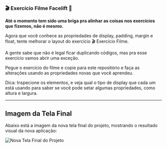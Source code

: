 ### 🎬 Exercício Filme Facelift 💅

**Até o momento tem sido uma briga pra alinhar as coisas nos exercícios que fizemos, não é mesmo.**

Agora que você conhece as propriedades de display, padding, margin e float, tente melhorar o layout do exercício 🎬 Exercício Filme.

A gente sabe que não é legal ficar duplicando códigos, mas pra esse exercício vamos abrir uma exceção. 

Pegue o exercício do filme e copie para este repositório e faça as alterações usando as propriedades novas que você aprendeu.

Dica: Inspecione os elementos, e veja qual o tipo de display que cada um está usando para saber se você pode setar algumas propriedades, como altura e largura.


---

## Imagem da Tela Final

Abaixo está a imagem da nova tela final do projeto, mostrando o resultado visual da nova aplicação:

![Nova Tela Final do Projeto ](https://i.imgur.com/KiiSK0m.png)
